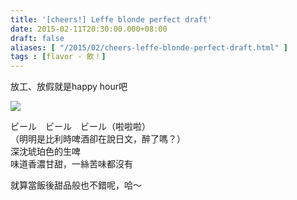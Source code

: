 ```yaml
---
title: '[cheers!] Leffe blonde perfect draft'
date: 2015-02-11T20:30:00.000+08:00
draft: false
aliases: [ "/2015/02/cheers-leffe-blonde-perfect-draft.html" ]
tags : [flavor - 飲！]
---
```


放工、放假就是happy hour吧  

![](/images/leffeblonde.jpg)

ビール　ビール　ビール（啦啦啦）  
（明明是比利時啤酒卻在說日文，醉了嗎？）  
深沈琥珀色的生啤  
味道香濃甘甜，一絲苦味都沒有  
  
就算當飯後甜品般也不錯呢，哈～
